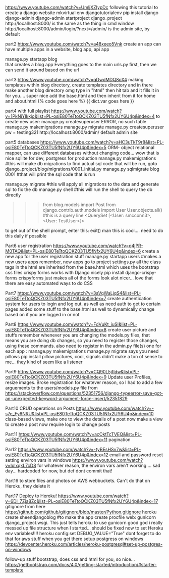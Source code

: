 https://www.youtube.com/watch?v=UmljXZIypDc
following this tutorial to create a django website
mkvirtual env djangotutorialenv
pip install django
django-admin
django-admin startproject django_project
http://localhost:8000/ is the same as the thing in cmd window
http://localhost:8000/admin/login/?next=/admin/ is the admin site, by default


part2 https://www.youtube.com/watch?v=a48xeeo5Vnk create an app
can have multiple apps in a website, blog app, api app

manage.py startapp blog            
that creates a blog app
Everything goes to the main urls.py first, then we can send it around based on the url

part3 https://www.youtube.com/watch?v=qDwdMDQ8oX4 making templates
within blog directory, create templates directory and in there make another blog directory
omg type in "html" then hit tab and it fills it in for you.... super nice
add the base.html and then inherit from it for home and about.html
{% code goes here %}
{{ dict.var goes here }}

part4 with full playlist https://www.youtube.com/watch?v=1PkNiYlkkjo&list=PL-osiE80TeTtoQCKZ03TU5fNfx2UY6U4p&index=4
to create new user: manage.py createsuperuser ERROR, no such table
manage.py makemigrations
manage.py migrate
manage.py createsuperuser  pw = testing321
http://localhost:8000/admin/ default admin site

part5 databases https://www.youtube.com/watch?v=aHC3uTkT9r8&list=PL-osiE80TeTtoQCKZ03TU5fNfx2UY6U4p&index=5
ORM- object relational mapper, can use different databases without changing code... wow that is nice
sqllite for dev, postgress for production
manage.py makemigrations   #this will make db migrations
to find actual sql code that will be run, goto django_project/blog/migrations/0001_initial.py
manage.py sqlmigrate blog 0001  #that will print the sql code that is run

manage.py migrate  #this will apply all migrations to the data and generate sql to fix the db
manage.py shell    #this will run the shell to query the db directly

>>> from blog.models import Post
>>> from django.contrib.auth.models import User
>>> User.objects.all()          #this is a query line
<QuerySet [<User: smcconn3>, <User: TestUser>]>

to get out of the shell prompt, enter this: exit()
man this is cool.... need to do this daily if possible

Part6 user registration https://www.youtube.com/watch?v=q4jPR-M0TAQ&list=PL-osiE80TeTtoQCKZ03TU5fNfx2UY6U4p&index=6
create a new app for the user registration stuff
manage.py startapp users  #makes a new users apps
remember, new apps go to project settings.py
all the class tags in the html are inherited from the base.html which uses the bootstrap css files
crispy forms works with Django nicely
pip install django-crispy-forms
crispyforms just makes all of the forms look alot nicer... love that there are easy automated ways to do CSS

Part7 https://www.youtube.com/watch?v=3aVqWaLjqS4&list=PL-osiE80TeTtoQCKZ03TU5fNfx2UY6U4p&index=7
create authentication system for users to login and log out. as well as need auth to get to certain pages
added some stuff to the base.html as well to dynamically change based on if you are logged in or not

Part8 https://www.youtube.com/watch?v=FdVuKt_iuSI&list=PL-osiE80TeTtoQCKZ03TU5fNfx2UY6U4p&index=8
create user picture and stuffs
remember whenever you are changing the models.py files, that means you are doing db changes, so you need to register those
changes, using these commands. also need to register in the admin.py file(s) one for each app :
manage.py makemigrations
manage.py migrate
says you need pillows
pip install pillow
pictures, cool, signals didn't make a ton of sense to me... they kind of seem like a listener

Part9 https://www.youtube.com/watch?v=CQ90L5jfldw&list=PL-osiE80TeTtoQCKZ03TU5fNfx2UY6U4p&index=9
Update user Profiles, resize images. Broke registration for whatever reason, so I had to add a few
  arguements to the users/models.py file from https://stackoverflow.com/questions/52351756/django-typeerror-save-got-an-unexpected-keyword-argument-force-insert/52351829

Part10 CRUD operations on Posts https://www.youtube.com/watch?v=-s7e_Fy6NRU&list=PL-osiE80TeTtoQCKZ03TU5fNfx2UY6U4p&index=10
class-based views, make one to view the details of a post
now make a view to create a post
now require login to change posts


Part11 https://www.youtube.com/watch?v=acOktTcTVEQ&list=PL-osiE80TeTtoQCKZ03TU5fNfx2UY6U4p&index=11
pagination

Par12 https://www.youtube.com/watch?v=-tyBEsHSv7w&list=PL-osiE80TeTtoQCKZ03TU5fNfx2UY6U4p&index=12
email and password reset
setting environ vars in windows https://www.youtube.com/watch?v=IolxqkL7cD8
for whatever reason, the environ vars aren't working.... sad day... hardcoded for now, but def dont commit that!

Part16 to store files and photos on AWS webbuckets. Can't do that on Heroku, they delete it

Part17 Deploy to Heroku! https://www.youtube.com/watch?v=6DI_7Zja8Zc&list=PL-osiE80TeTtoQCKZ03TU5fNfx2UY6U4p&index=17
gitignore from here https://github.com/github/gitignore/blob/master/Python.gitignore
heroku create sheendjangoblog   #to make the app
create procfile web: gunicorn django_project.wsgi. This just tells heroku to use gunicorn
good god i really messed up file structure when I started... should be fixed now
to set Heroku env variables!!!!
heroku config:set DEBUG_VALUE="True"
dont forget to do that for aws stuff when you get there
setup postgress on windows https://devcenter.heroku.com/articles/heroku-postgresql#set-up-postgres-on-windows


follow-up stuff
bootstrap, does css and html for you, so nice... https://getbootstrap.com/docs/4.0/getting-started/introduction/#starter-template
